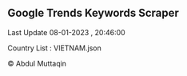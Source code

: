 

## Google Trends Keywords Scraper 
 
Last Update 08-01-2023 , 20:46:00

Country List :
VIETNAM.json



© Abdul Muttaqin 
